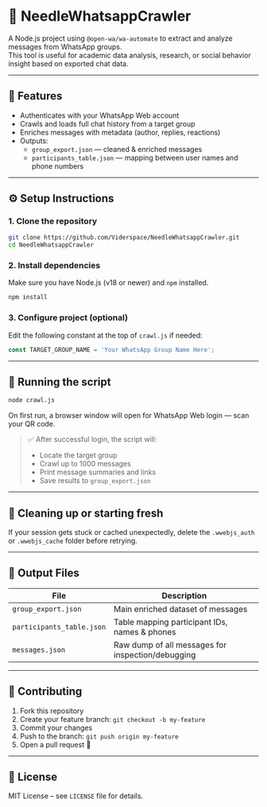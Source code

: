 # 🧵 NeedleWhatsappCrawler

A Node.js project using `@open-wa/wa-automate` to extract and analyze messages from WhatsApp groups.  
This tool is useful for academic data analysis, research, or social behavior insight based on exported chat data.

---

## 🚀 Features

- Authenticates with your WhatsApp Web account
- Crawls and loads full chat history from a target group
- Enriches messages with metadata (author, replies, reactions)
- Outputs:
  - `group_export.json` — cleaned & enriched messages
  - `participants_table.json` — mapping between user names and phone numbers

---

## ⚙️ Setup Instructions

### 1. Clone the repository

```bash
git clone https://github.com/Viderspace/NeedleWhatsappCrawler.git
cd NeedleWhatsappCrawler
```

### 2. Install dependencies

Make sure you have Node.js (v18 or newer) and `npm` installed.

```bash
npm install
```

### 3. Configure project (optional)

Edit the following constant at the top of `crawl.js` if needed:

```js
const TARGET_GROUP_NAME = 'Your WhatsApp Group Name Here';
```

---

## 🧪 Running the script

```bash
node crawl.js
```

On first run, a browser window will open for WhatsApp Web login — scan your QR code.

> ✅ After successful login, the script will:
> - Locate the target group
> - Crawl up to 1000 messages
> - Print message summaries and links
> - Save results to `group_export.json`

---

## 🧼 Cleaning up or starting fresh

If your session gets stuck or cached unexpectedly, delete the `.wwebjs_auth` or `.wwebjs_cache` folder before retrying.

---

## 📁 Output Files

| File | Description |
|------|-------------|
| `group_export.json` | Main enriched dataset of messages |
| `participants_table.json` | Table mapping participant IDs, names & phones |
| `messages.json` | Raw dump of all messages for inspection/debugging |

---

## 🤝 Contributing

1. Fork this repository
2. Create your feature branch: `git checkout -b my-feature`
3. Commit your changes
4. Push to the branch: `git push origin my-feature`
5. Open a pull request 🎉

---

## 📜 License

MIT License – see `LICENSE` file for details.


